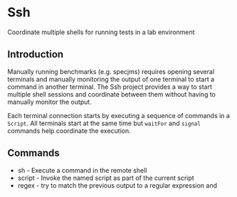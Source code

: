 # Ssh
Coordinate multiple shells for running tests in a lab environment
## Introduction
Manually running benchmarks (e.g. specjms) requires opening several
terminals and manually monitoring the output of one terminal to start
a command in another terminal. The Ssh project provides a way to
start multiple shell sessions and coordinate between them without
having to manually monitor the output.

Each terminal connection starts by executing a sequence of commands
in a `Script`. All terminals start at the same time but `waitFor` and
`signal` commands help coordinate the execution.



## Commands
* sh - Execute a command in the remote shell
* script - Invoke the named script as part of the current script
* regex - try to match the previous output to a regular expression and
